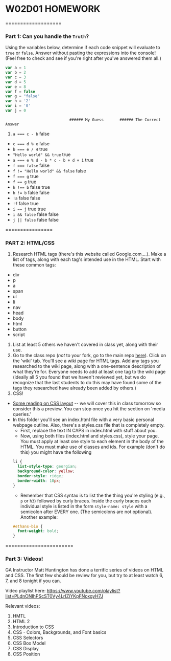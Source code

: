 # W02D01 HOMEWORK

===================

### Part 1: Can you handle the `Truth`?

Using the variables below, determine if each code snippet will evaluate to ```true``` or ```false```. Answer without pasting the expressions into the console! (Feel free to check and see if you're right after you've answered them all.)

```js
var a = 1
var b = 2
var c = 3
var d = 5
var e = 8
var f = false
var g = "false"
var h = '2'
var i = '0'
var j = 0
```
                                ###### My Guess       ###### The Correct Answer
1. ```a === c - b```                      false
- ```c === d % e```                       false
- ```b === e / 4```                       true
- ```"Hello world" && true```             true
- ```a === e % d - b * c - b + d + 1```   true
- ```f === false```                       false
- ```f != "Hello world" && false```       false
- ```f === g```                           true
- ```f == g```                            true
- ```h !== b```                           false               true
- ```h != b```                            false               false
- ```!a```                                false               false
- ```!f```                                false               true
- ```i == j```                            true                true
- ```i && false```                        false               false
- ```j || false```                        false               false

================

### PART 2: HTML/CSS

 1. Research HTML tags (there's this website called Google.com....). Make a list of tags, along with each tag's intended use in the HTML. Start with these common tags:
  * div
  * p
  * a
  * span
  * ul
  * li
  * nav
  * head
  * body
  * html
  * button
  * script
1. List at least 5 others we haven't covered in class yet, along with their use.
1. Go to the class repo (*not* to your fork, go to the main repo [here](https://github.com/ga-students/wdi-nyc-robots)). Click on the 'wiki' tab. You'll see a wiki page for HTML tags. Add any tags you researched to the wiki page, along with a one-sentence description of what they're for. Everyone needs to add at least one tag to the wiki page (ideally all 5 you found that we haven't reviewed yet, but we do recognize that the last students to do this may have found some of the tags they researched have already been added by others.)
1. CSS!
  * [Some reading on CSS layout](http://learnlayout.com/)  -- we will cover this in class tomorrow so consider this a preview. You can stop once you hit the section on 'media queries.'
  * In this folder you'll see an index.html file with a very basic personal webpage outline. Also, there's a styles.css file that is completely empty.
    * First, replace the text IN CAPS in index.html with stuff about you.
    * Now, using both files (index.html and styles.css), style your page. You must apply at least one style to each element in the body of the HTML. You must make use of classes and ids. For example (don't do this) you might have the following
    ```CSS
    li {
      list-style-type: georgian;
      background-color: yellow;
      border-style: ridge;
      border-width: 10px;
    }
    ```
    * Remember that CSS syntax is to list the the thing you're styling (e.g., `p` or `h3`) followed by curly braces. Inside the curly braces each individual style is listed in the form `style-name: style` with a semicolon after EVERY one. (The semicolons are not optional). Another example:
    ```CSS
    #ethans-bio {
      font-weight: bold;
    }
    ```

=======================

### Part 3: Videos!

GA Instructor Matt Huntington has done a terrific series of videos on HTML and CSS. The first few should be review for you, but try to at least watch 6, 7, and 8 tonight if you can.

Video playlist here: https://www.youtube.com/playlist?list=PLdnONIhPScST0Vy4LrIZiYKpFNoxgyH7J

Relevant videos:
1. HMTL
1. HTML 2
1. Introduction to CSS
1. CSS - Colors, Backgrounds, and Font basics
1. CSS Selectors
1. CSS Box Model
1. CSS Display
1. CSS Position
